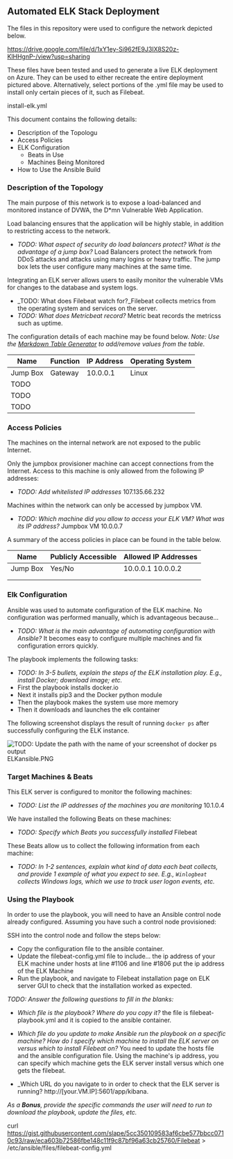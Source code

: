 ## Automated ELK Stack Deployment

The files in this repository were used to configure the network depicted below.

https://drive.google.com/file/d/1xY1ey-Si962fE9J3IX8S20z-KlHHgnP-/view?usp=sharing

These files have been tested and used to generate a live ELK deployment on Azure. They can be used to either recreate the entire deployment pictured above. Alternatively, select portions of the .yml file may be used to install only certain pieces of it, such as Filebeat.

   install-elk.yml

This document contains the following details:
- Description of the Topologu
- Access Policies
- ELK Configuration
  - Beats in Use
  - Machines Being Monitored
- How to Use the Ansible Build


### Description of the Topology

The main purpose of this network is to expose a load-balanced and monitored instance of DVWA, the D*mn Vulnerable Web Application.

Load balancing ensures that the application will be highly stable, in addition to restricting access to the network.
- _TODO: What aspect of security do load balancers protect? What is the advantage of a jump box?_
Load Balancers protect the network from DDoS attacks and attacks using many logins or heavy traffic. The jump box lets the user configure many machines at the same time.

Integrating an ELK server allows users to easily monitor the vulnerable VMs for changes to the database and system logs.
- _TODO: What does Filebeat watch for?_Filebeat collects metrics from the operating system and services on the server.
- _TODO: What does Metricbeat record?_ Metric beat records the metricss such as uptime.

The configuration details of each machine may be found below.
_Note: Use the [Markdown Table Generator](http://www.tablesgenerator.com/markdown_tables) to add/remove values from the table_.

| Name     | Function | IP Address | Operating System |
|----------|----------|------------|------------------|
| Jump Box | Gateway  | 10.0.0.1   | Linux            |
| TODO     |          |            |                  |
| TODO     |          |            |                  |
| TODO     |          |            |                  |

### Access Policies

The machines on the internal network are not exposed to the public Internet. 

Only the jumpbox provisioner machine can accept connections from the Internet. Access to this machine is only allowed from the following IP addresses:
- _TODO: Add whitelisted IP addresses_
107.135.66.232

Machines within the network can only be accessed by jumpbox VM.
- _TODO: Which machine did you allow to access your ELK VM? What was its IP address?_ Jumpbox VM 10.0.0.7

A summary of the access policies in place can be found in the table below.

| Name     | Publicly Accessible | Allowed IP Addresses |
|----------|---------------------|----------------------|
| Jump Box | Yes/No              | 10.0.0.1 10.0.0.2    |
|          |                     |                      |
|          |                     |                      |

### Elk Configuration

Ansible was used to automate configuration of the ELK machine. No configuration was performed manually, which is advantageous because...
- _TODO: What is the main advantage of automating configuration with Ansible?_
It becomes easy to configure multiple machines and fix configuration errors quickly.

The playbook implements the following tasks:
- _TODO: In 3-5 bullets, explain the steps of the ELK installation play. E.g., install Docker; download image; etc._
- First the playbook installs docker.io
- Next it installs pip3 and the Docker python module
- Then the playbook makes the system use more memory
- Then it downloads and launches the elk container

The following screenshot displays the result of running `docker ps` after successfully configuring the ELK instance.

![TODO: Update the path with the name of your screenshot of docker ps output](Images/docker_ps_output.png)
ELKansible.PNG

### Target Machines & Beats
This ELK server is configured to monitor the following machines:
- _TODO: List the IP addresses of the machines you are monitoring_
10.1.0.4

We have installed the following Beats on these machines:
- _TODO: Specify which Beats you successfully installed_
Filebeat

These Beats allow us to collect the following information from each machine:
- _TODO: In 1-2 sentences, explain what kind of data each beat collects, and provide 1 example of what you expect to see. E.g., `Winlogbeat` collects Windows logs, which we use to track user logon events, etc._

### Using the Playbook
In order to use the playbook, you will need to have an Ansible control node already configured. Assuming you have such a control node provisioned: 

SSH into the control node and follow the steps below:
- Copy the configuration file to the ansible container.
- Update the filebeat-config.yml file to include...
the ip address of your ELK machine under hosts at line #1106
and line #1806 put the ip address of the ELK Machine
- Run the playbook, and navigate to Filebeat installation page on ELK server GUI to check that the installation worked as expected.

_TODO: Answer the following questions to fill in the blanks:_

- _Which file is the playbook? Where do you copy it?_
the file is filebeat-playbook.yml and it is copied to the ansible container.
- _Which file do you update to make Ansible run the playbook on a specific machine? How do I specify which machine to install the ELK server on versus which to install Filebeat on?_
You need to update the hosts file and the ansible configuration file. 
Using the machine's ip address, you can specify which machine gets the ELK server install versus which one gets the filebeat.

- _Which URL do you navigate to in order to check that the ELK server is running?
http://[your.VM.IP]:5601/app/kibana. 


_As a **Bonus**, provide the specific commands the user will need to run to download the playbook, update the files, etc._

curl https://gist.githubusercontent.com/slape/5cc350109583af6cbe577bbcc0710c93/raw/eca603b72586fbe148c11f9c87bf96a63cb25760/Filebeat > /etc/ansible/files/filebeat-config.yml